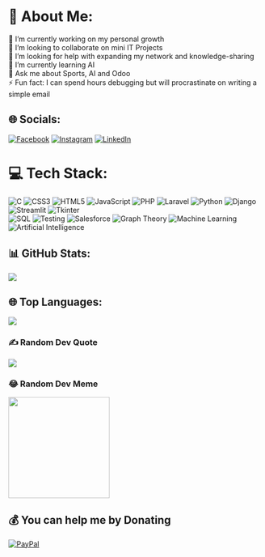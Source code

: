 # 💫 About Me:
🔭 I’m currently working on my personal growth<br>👯 I’m looking to collaborate on mini IT Projects <br>🤝 I’m looking for help with expanding my network and knowledge-sharing<br>🌱 I’m currently learning AI<br>💬 Ask me about Sports, AI and Odoo <br>⚡ Fun fact: I can spend hours debugging but will procrastinate on writing a simple email 


## 🌐 Socials:
[![Facebook](https://img.shields.io/badge/Facebook-%231877F2.svg?logo=Facebook&logoColor=white)](https://facebook.com/imad.annasi) [![Instagram](https://img.shields.io/badge/Instagram-%23E4405F.svg?logo=Instagram&logoColor=white)](https://instagram.com/oji.no.imaddo) [![LinkedIn](https://img.shields.io/badge/LinkedIn-%230077B5.svg?logo=linkedin&logoColor=white)](https://linkedin.com/in/imadelannasi) 

# 💻 Tech Stack:
![C](https://img.shields.io/badge/c-%2300599C.svg?style=for-the-badge&logo=c&logoColor=white) 
![CSS3](https://img.shields.io/badge/css3-%231572B6.svg?style=for-the-badge&logo=css3&logoColor=white) 
![HTML5](https://img.shields.io/badge/html5-%23E34F26.svg?style=for-the-badge&logo=html5&logoColor=white) 
![JavaScript](https://img.shields.io/badge/javascript-%23323330.svg?style=for-the-badge&logo=javascript&logoColor=%23F7DF1E) 
![PHP](https://img.shields.io/badge/php-%23777BB4.svg?style=for-the-badge&logo=php&logoColor=white) 
![Laravel](https://img.shields.io/badge/laravel-%23FF2D20.svg?style=for-the-badge&logo=laravel&logoColor=white)
![Python](https://img.shields.io/badge/python-%2314354C.svg?style=for-the-badge&logo=python&logoColor=white) 
![Django](https://img.shields.io/badge/django-%23092E20.svg?style=for-the-badge&logo=django&logoColor=white) 
![Streamlit](https://img.shields.io/badge/Streamlit-%23FF4B4B.svg?style=for-the-badge&logo=streamlit&logoColor=white) 
![Tkinter](https://img.shields.io/badge/Tkinter-%2300599C.svg?style=for-the-badge&logo=tkinter&logoColor=white)  
![SQL](https://img.shields.io/badge/sql-%230074D1.svg?style=for-the-badge&logo=sql&logoColor=white) 
![Testing](https://img.shields.io/badge/testing-%2300BFA5.svg?style=for-the-badge&logo=testing&logoColor=white) 
![Salesforce](https://img.shields.io/badge/salesforce-%2300A1E0.svg?style=for-the-badge&logo=salesforce&logoColor=white) 
![Graph Theory](https://img.shields.io/badge/graph%20theory-%2300BFFF.svg?style=for-the-badge&logo=mathworks&logoColor=white) 
![Machine Learning](https://img.shields.io/badge/machine%20learning-%2320232a.svg?style=for-the-badge&logo=scikit-learn&logoColor=%2361DAFB) 
![Artificial Intelligence](https://img.shields.io/badge/artificial%20intelligence-%2320232a.svg?style=for-the-badge&logo=openai&logoColor=white)

## 📊 GitHub Stats:
![](https://github-readme-stats-git-masterrstaa-rickstaa.vercel.app/api?username=imadtheking&theme=radical&hide_border=false&include_all_commits=true&count_private=true)

## 🌐 Top Languages:
![](https://github-readme-stats-git-masterrstaa-rickstaa.vercel.app/api/top-langs/?username=imadtheking&theme=radical&hide_border=false&include_all_commits=true&count_private=true&layout=compact)

### ✍️ Random Dev Quote
![](https://quotes-github-readme.vercel.app/api?type=horizontal&theme=radical)

### 😂 Random Dev Meme
<img src="https://api.memegen.link/images/awesome/When_code_works_/but_I_don't_know_how.png" width="200px"/>

  ## 💰 You can help me by Donating
  [![PayPal](https://img.shields.io/badge/PayPal-00457C?style=for-the-badge&logo=paypal&logoColor=white)](https://paypal.me/elannasii) 


